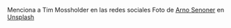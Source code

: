 Menciona a Tim Mossholder en las redes sociales
Foto de <a href="https://unsplash.com/es/@arnosenoner?utm_content=creditCopyText&utm_medium=referral&utm_source=unsplash">Arno Senoner</a> en <a href="https://unsplash.com/es/fotos/texto-MRjjcDIk3Gw?utm_content=creditCopyText&utm_medium=referral&utm_source=unsplash">Unsplash</a>
      